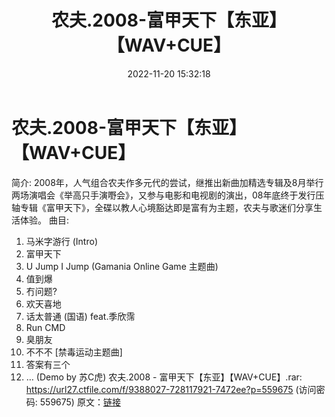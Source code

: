 ﻿---
title: 农夫.2008-富甲天下【东亚】【WAV+CUE】
date: 2022-11-20 15:32:18
categories: WAV车载音乐、镜像
tags: 华语中文
---
# 农夫.2008-富甲天下【东亚】【WAV+CUE】

简介:
2008年，人气组合农夫作多元代的尝试，继推出新曲加精选专辑及8月举行两场演唱会《举高只手演嘢会》，又参与电影和电视剧的演出，08年底终于发行压轴专辑《富甲天下》，全碟以教人心境豁达即是富有为主题，农夫与歌迷们分享生活体验。
曲目:
01. 马米字游行 (Intro)
02. 富甲天下
03. U Jump I Jump (Gamania Online Game 主题曲)
04. 值到爆
05. 冇问题?
06. 欢天喜地
07. 话太普通 (国语) feat.季欣霈
08. Run CMD
09. 臭朋友
10. 不不不 [禁毒运动主题曲]
11. 答案有三个
12. … (Demo by 苏C虎)
农夫.2008 - 富甲天下【东亚】【WAV+CUE】.rar: https://url27.ctfile.com/f/9388027-728117921-7472ee?p=559675
(访问密码: 559675)
原文：[链接](https://blog.sina.com.cn/s/blog_1647c7e76010310cb.html)